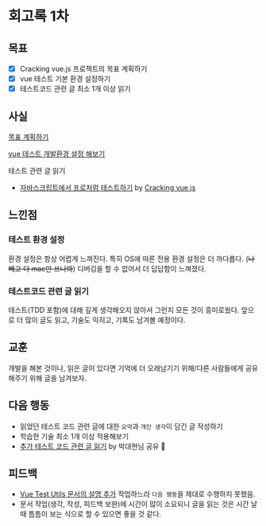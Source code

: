 # 회고록 1차

## 목표

* [x] Cracking vue.js 프로젝트의 목표 계획하기
* [x] vue 테스트 기본 환경 설정하기
* [x] 테스트코드 관련 글 최소 1개 이상 읽기

## 사실

[목표 계획하기](https://github.com/yahma25/practice-vue.js/blob/main/docs/2021%20%EC%98%A4%ED%94%88%EC%86%8C%EC%8A%A4%20%EC%BB%A8%ED%8A%B8%EB%A6%AC%EB%B7%B0%EC%85%98%20%EC%95%84%EC%B9%B4%EB%8D%B0%EB%AF%B8%20%ED%94%84%EB%A1%9C%EC%A0%9D%ED%8A%B8/%EA%B3%84%ED%9A%8D.md)

[vue 테스트 개발환경 설정 해보기](https://github.com/yahma25/practice-vue.js/issues/13)  

테스트 관련 글 읽기

* [자바스크립트에서 프로처럼 테스트하기](https://vueschool.io/articles/series/testing-like-a-pro-in-javascript/) by [Cracking vue.js](https://joshua1988.github.io/vue-camp/testing/coverage.html#%E1%84%8E%E1%85%A1%E1%86%B7%E1%84%80%E1%85%A9-%E1%84%89%E1%85%A1%E1%84%8B%E1%85%B5%E1%84%90%E1%85%B3)

## 느낀점

### 테스트 환경 설정

환경 설정은 항상 어렵게 느껴진다. 특히 OS에 따른 전용 환경 설정은 더 까다롭다. (~~나 빼고 다 mac만 쓰나봐~~) 디버깅을 할 수 없어서 더 답답함이 느껴졌다.

### 테스트코드 관련 글 읽기

테스트(TDD 포함)에 대해 깊게 생각해오지 않아서 그런지 모든 것이 흥미로웠다. 앞으로 더 많이 글도 읽고, 기술도 익히고, 기록도 남겨볼 예정이다.

## 교훈

개발을 해본 것이나, 읽은 글이 있다면 기억에 더 오래남기기 위해/다른 사람들에게 공유해주기 위해 글을 남겨보자.

## 다음 행동

* 읽었던 테스트 코드 관련 글에 대한 `요약`과 `개인 생각`이 담긴 글 작성하기
* 학습한 기술 최소 1개 이상 적용해보기
* [추가 테스트 코드 관련 글 읽기](https://vuedose.tips/topics/testing) by 박대현님 공유 🙏

## 피드백

* [Vue Test Utils 문서의 설명 추가](https://github.com/joshua1988/vue-camp/pull/53) 작업하느라 `다음 행동`을 제대로 수행하지 못했음.
* 문서 작업(생각, 작성, 피드백 보완)에 시간이 많이 소요되니 글을 읽는 것은 시간 날때 틈틈이 보는 식으로 할 수 있으면 좋을 것 같다.
